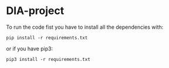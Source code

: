# DIA-project

To run the code fist you have to install all the dependencies with:

    pip install -r requirements.txt

or if you have pip3:

    pip3 install -r requirements.txt